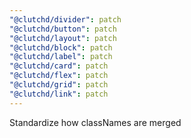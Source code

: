 ```yaml
---
"@clutchd/divider": patch
"@clutchd/button": patch
"@clutchd/layout": patch
"@clutchd/block": patch
"@clutchd/label": patch
"@clutchd/card": patch
"@clutchd/flex": patch
"@clutchd/grid": patch
"@clutchd/link": patch
---
```


Standardize how classNames are merged

